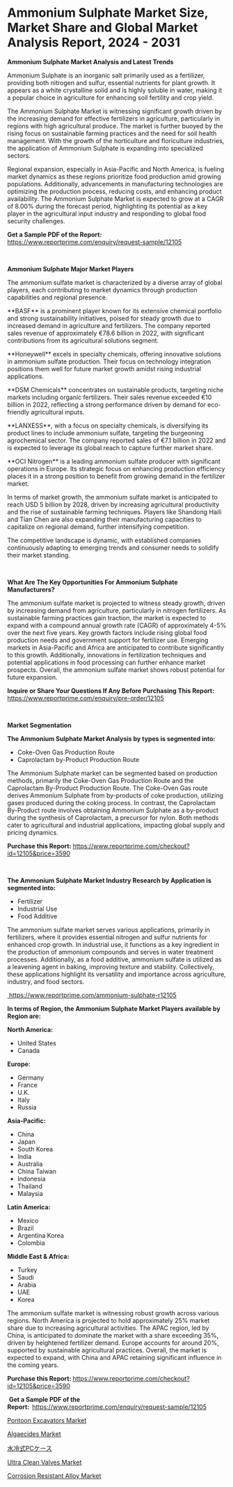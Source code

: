 <p><h1>Ammonium Sulphate Market Size, Market Share and Global Market Analysis Report, 2024 - 2031</h1></p><p><strong>Ammonium Sulphate Market Analysis and Latest Trends</strong></p>
<p><p>Ammonium Sulphate is an inorganic salt primarily used as a fertilizer, providing both nitrogen and sulfur, essential nutrients for plant growth. It appears as a white crystalline solid and is highly soluble in water, making it a popular choice in agriculture for enhancing soil fertility and crop yield. </p><p>The Ammonium Sulphate Market is witnessing significant growth driven by the increasing demand for effective fertilizers in agriculture, particularly in regions with high agricultural produce. The market is further buoyed by the rising focus on sustainable farming practices and the need for soil health management. With the growth of the horticulture and floriculture industries, the application of Ammonium Sulphate is expanding into specialized sectors.</p><p>Regional expansion, especially in Asia-Pacific and North America, is fueling market dynamics as these regions prioritize food production amid growing populations. Additionally, advancements in manufacturing technologies are optimizing the production process, reducing costs, and enhancing product availability. The Ammonium Sulphate Market is expected to grow at a CAGR of 8.00% during the forecast period, highlighting its potential as a key player in the agricultural input industry and responding to global food security challenges.</p></p>
<p><strong>Get a Sample PDF of the Report:&nbsp;</strong> <a href="https://www.reportprime.com/enquiry/request-sample/12105">https://www.reportprime.com/enquiry/request-sample/12105</a></p>
<p>&nbsp;</p>
<p><strong>Ammonium Sulphate Major Market Players</strong></p>
<p><p>The ammonium sulfate market is characterized by a diverse array of global players, each contributing to market dynamics through production capabilities and regional presence.</p><p>**BASF** is a prominent player known for its extensive chemical portfolio and strong sustainability initiatives, poised for steady growth due to increased demand in agriculture and fertilizers. The company reported sales revenue of approximately €78.6 billion in 2022, with significant contributions from its agricultural solutions segment.</p><p>**Honeywell** excels in specialty chemicals, offering innovative solutions in ammonium sulfate production. Their focus on technology integration positions them well for future market growth amidst rising industrial applications.</p><p>**DSM Chemicals** concentrates on sustainable products, targeting niche markets including organic fertilizers. Their sales revenue exceeded €10 billion in 2022, reflecting a strong performance driven by demand for eco-friendly agricultural inputs.</p><p>**LANXESS**, with a focus on specialty chemicals, is diversifying its product lines to include ammonium sulfate, targeting the burgeoning agrochemical sector. The company reported sales of €7.1 billion in 2022 and is expected to leverage its global reach to capture further market share.</p><p>**OCI Nitrogen** is a leading ammonium sulfate producer with significant operations in Europe. Its strategic focus on enhancing production efficiency places it in a strong position to benefit from growing demand in the fertilizer market.</p><p>In terms of market growth, the ammonium sulfate market is anticipated to reach USD 5 billion by 2028, driven by increasing agricultural productivity and the rise of sustainable farming techniques. Players like Shandong Haili and Tian Chen are also expanding their manufacturing capacities to capitalize on regional demand, further intensifying competition.</p><p>The competitive landscape is dynamic, with established companies continuously adapting to emerging trends and consumer needs to solidify their market standing.</p></p>
<p>&nbsp;</p>
<p><strong>What Are The Key Opportunities For Ammonium Sulphate Manufacturers?</strong></p>
<p><p>The ammonium sulfate market is projected to witness steady growth, driven by increasing demand from agriculture, particularly in nitrogen fertilizers. As sustainable farming practices gain traction, the market is expected to expand with a compound annual growth rate (CAGR) of approximately 4-5% over the next five years. Key growth factors include rising global food production needs and government support for fertilizer use. Emerging markets in Asia-Pacific and Africa are anticipated to contribute significantly to this growth. Additionally, innovations in fertilization techniques and potential applications in food processing can further enhance market prospects. Overall, the ammonium sulfate market shows robust potential for future expansion.</p></p>
<p><strong>Inquire or Share Your Questions If Any Before Purchasing This Report:</strong> <a href="https://www.reportprime.com/enquiry/pre-order/12105">https://www.reportprime.com/enquiry/pre-order/12105</a></p>
<p>&nbsp;</p>
<p><strong>Market Segmentation</strong></p>
<p><strong>The Ammonium Sulphate Market Analysis by types is segmented into:</strong></p>
<p><ul><li>Coke-Oven Gas Production Route</li><li>Caprolactam by-Product Production Route</li></ul></p>
<p><p>The Ammonium Sulphate market can be segmented based on production methods, primarily the Coke-Oven Gas Production Route and the Caprolactam By-Product Production Route. The Coke-Oven Gas route derives Ammonium Sulphate from by-products of coke production, utilizing gases produced during the coking process. In contrast, the Caprolactam By-Product route involves obtaining Ammonium Sulphate as a by-product during the synthesis of Caprolactam, a precursor for nylon. Both methods cater to agricultural and industrial applications, impacting global supply and pricing dynamics.</p></p>
<p><strong>Purchase this Report:&nbsp;</strong><a href="https://www.reportprime.com/checkout?id=12105&price=3590">https://www.reportprime.com/checkout?id=12105&price=3590</a></p>
<p>&nbsp;</p>
<p><strong>The Ammonium Sulphate Market Industry Research by Application is segmented into:</strong></p>
<p><ul><li>Fertilizer</li><li>Industrial Use</li><li>Food Additive</li></ul></p>
<p><p>The ammonium sulfate market serves various applications, primarily in fertilizers, where it provides essential nitrogen and sulfur nutrients for enhanced crop growth. In industrial use, it functions as a key ingredient in the production of ammonium compounds and serves in water treatment processes. Additionally, as a food additive, ammonium sulfate is utilized as a leavening agent in baking, improving texture and stability. Collectively, these applications highlight its versatility and importance across agriculture, industry, and food sectors.</p></p>
<p><a href="https://www.reportprime.com/ammonium-sulphate-r12105">&nbsp;https://www.reportprime.com/ammonium-sulphate-r12105</a></p>
<p><strong>In terms of Region, the Ammonium Sulphate Market Players available by Region are:</strong></p>
<p>
    <p> <strong> North America: </strong>
        <ul>
            <li>United States</li>
            <li>Canada</li>
        </ul>
        </p> 
    <p> <strong> Europe: </strong>
        <ul>
            <li>Germany</li>
            <li>France</li>
            <li>U.K.</li>
            <li>Italy</li>
            <li>Russia</li>
        </ul>
        </p> 
    <p> <strong> Asia-Pacific: </strong>
        <ul>
            <li>China</li>
            <li>Japan</li>
            <li>South Korea</li>
            <li>India</li>
            <li>Australia</li>
            <li>China Taiwan</li>
            <li>Indonesia</li>
            <li>Thailand</li>
            <li>Malaysia</li>
        </ul>
        </p> 
    <p> <strong> Latin America: </strong>
        <ul>
            <li>Mexico</li>
            <li>Brazil</li>
            <li>Argentina Korea</li>
            <li>Colombia</li>
        </ul>
        </p> 
    <p> <strong> Middle East & Africa: </strong>
        <ul>
            <li>Turkey</li>
            <li>Saudi</li>
            <li>Arabia</li>
            <li>UAE</li>
            <li>Korea</li>
        </ul>
    </p>
    </p>
<p><p>The ammonium sulfate market is witnessing robust growth across various regions. North America is projected to hold approximately 25% market share due to increasing agricultural activities. The APAC region, led by China, is anticipated to dominate the market with a share exceeding 35%, driven by heightened fertilizer demand. Europe accounts for around 20%, supported by sustainable agricultural practices. Overall, the market is expected to expand, with China and APAC retaining significant influence in the coming years.</p></p>
<p><strong>Purchase this Report: </strong><a href="https://www.reportprime.com/checkout?id=12105&price=3590">https://www.reportprime.com/checkout?id=12105&price=3590</a></p>
<p>&nbsp;<strong>Get a Sample PDF of the Report:&nbsp;&nbsp;</strong><a href="https://www.reportprime.com/enquiry/request-sample/12105">https://www.reportprime.com/enquiry/request-sample/12105</a></p>
<p><strong></strong></p>
<p><p><a href="https://medium.com/@nathalelly87957/pontoon-excavators-market-a-global-and-regional-analysis-focus-on-region-country-level-237269121236">Pontoon Excavators Market</a></p><p><a href="https://github.com/GroverBarry/Market-Research-Report-List-7/blob/main/algaecides-market.md">Algaecides Market</a></p><p><a href="https://medium.com/@novastamm2023/%E3%82%B0%E3%83%AD%E3%83%BC%E3%83%90%E3%83%AB%E6%B0%B4%E5%86%B7pc%E3%82%B1%E3%83%BC%E3%82%B9%E5%B8%82%E5%A0%B4%E3%81%AE%E3%83%88%E3%83%AC%E3%83%B3%E3%83%89%E3%81%A8%E9%9D%A9%E6%96%B0-%E5%85%88%E9%80%B2%E7%9A%84%E3%81%AA%E5%88%86%E6%9E%90-2024%E5%B9%B4-2031%E5%B9%B4-e76da200ebf6">水冷式PCケース</a></p><p><a href="https://medium.com/@nathalelly87957/ultra-clean-valves-market-evolution-global-trends-and-regional-dynamics-2024-2031-7fa3d6e7dca5">Ultra Clean Valves Market</a></p><p><a href="https://issuu.com/reportprime-2/docs/corrosion-resistant-alloy-market-si_f2da16764b01c2">Corrosion Resistant Alloy Market</a></p></p>